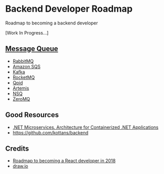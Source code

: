 # Backend Developer Roadmap
Roadmap to becoming a backend developer

[Work In Progress...]

## [Message Queue ](https://www.cloudamqp.com/blog/2014-12-03-what-is-message-queuing.html)
- [RabbitMQ](https://www.rabbitmq.com/)
- [Amazon SQS](https://aws.amazon.com/sqs/)
- [Kafka](https://kafka.apache.org/)
- [RocketMQ](https://rocketmq.incubator.apache.org/)
- [Qpid](https://qpid.apache.org/)
- [Artemis](https://activemq.apache.org/artemis/)
- [NSQ](http://nsq.io/)
- [ZeroMQ](http://zeromq.org/)

## Good Resources
* [.NET Microservices. Architecture for Containerized .NET Applications](https://docs.microsoft.com/en-us/dotnet/standard/microservices-architecture/)
* https://github.com/kottans/backend

## Credits
* [Roadmap to becoming a React developer in 2018](https://github.com/adam-golab/react-developer-roadmap)
* [draw.io](https://www.draw.io/)
